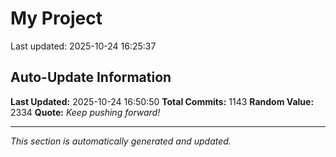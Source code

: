 # My Project


Last updated: 2025-10-24 16:25:37






























































































































































































































































































































































































































































































































































































































































































































































































































































































































































































































































































































































































































































































































































































































































































































































































## Auto-Update Information

**Last Updated:** 2025-10-24 16:50:50
**Total Commits:** 1143
**Random Value:** 2334
**Quote:** _Keep pushing forward!_

---
_This section is automatically generated and updated._